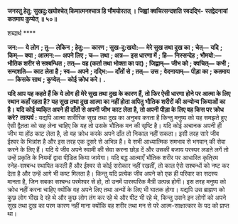 **जनस्तु हेतु: सुखदु:खयोश्चेत्** **किमात्मनश्चात्र हि भौमयोस्तत् ।** **जिह्वां क्वचित्सन्दशति स्वदद्भि-** **स्तद्वेदनायां कतमाय कुप्येत् ॥ ५०॥** 

शब्दार्थ **** 

**जन:—** **ये लोग** **; तु—** **लेकिन** **; हेतु:—** **कारण** **; सुख-दु:खयो:—** **मेरे सुख तथा दुख का** **; चेत्—** **यदि** **; किम्—** **क्या** **; आत्मन:—** **अपने लिए** **; च—** **तथा** **; अत्र—** **इस धारणा में** **; हि—** **निस्सन्देह** **; भौमयो:—** **भौतिक शरीर से सश्बन्धित** **; तत्—** **वह (कर्ता तथा** **भोक्ता का पद)** **; जिह्वाम्—** **जीभ को** **; क्वचित्—** **कभी** **; सन्दशति—** **काट लेता है** **; स्व—** **अपने** **; दद्भि:—** **दाँतों से** **; तत्—** **उस** **;** **वेदनायाम्—** **पीड़ा का** **; कतमाय—** **किसके साथ** **; कुप्येत्—** **कोई क्रोध करे।** **.** 

**यदि आप यह कहते हैं कि ये लोग ही मेरे सुख तथा दुख के कारण हैं, तो फिर ऐसी धारणा** **होने पर आत्मा के लिए स्थान कहाँ रहता है? यह सुख तथा दुख आत्मा का नहीं होता अपितु** **भौतिक शरीरों की अन्योन्य क्रियाओं का है। यदि कोई व्यकि्त अपने ही दाँतों से अपनी जीभ** **काट लेता है, तो अपनी पीड़ा के लिए वह किस पर क्रोध करे?** **तात्पर्य :** यद्यपि आत्मा शारीरिक सुख तथा दुख का अनुभव करता है किन्तु मनुष्य को यह समझते हुए ऐसी द्वैतता को सह लेना चाहिए कि यह तो उसके भौतिक मन की सृष्टि है। यदि कोई अचानक अपनी ही जीभ या होंठ काट लेता है, तो वह क्रोध करके अपने दाँत तो निकाल नहीं सकता। इसी तरह सारे जीव ईश्वर के भिन्नांश है और इस तरह एक दूसरे से अभिन्न हैं। वे सभी आध्यात्मिक समभाव से भगवान् की सेवा करने के लिए हैं। यदि ये जीव अपने स्वामी की सेवा करना छोड़ दें और उसकी बजाय परस्पर लडऩे लगें तो उन्हें प्रकृति के नियमों द्वारा पीडि़त किया जायेगा। यदि बद्ध आत्माएँ भौतिक शरीर पर आधारित कृति्रम स्नेह-सश्बन्ध स्थापित करती हैं और ईश्वर से कोई सरोकार नहीं रखतीं, तो काल ऐसे सश्बन्धों को नष्ट कर देता है और उन्हें आगे भी कष्ट मिलता है। किन्तु यदि प्रत्येक जीव अपने को एक ही परिवार का सदस्य मानता है, जिन सबका सश्बन्ध परमेश्वर से हो, तो उनमें पारस्परिक मैत्री उत्पन्न होगी। इस तरह मनुष्य को क्रोध नहीं करना चाहिए क्योंकि वह अपने लिए तथा अन्यों के लिए भी घातक होगा। यद्यपि उस ब्राह्मण को कुछ लोग भीख दे रहे थे और कुछ लोग तंग कर रहे थे और पीट भी रहे थे, किन्तु उसने इन लोगों को अपने सुख तथा दुख का परम कारण नहीं माना क्योंकि वह शरीर तथा मन से परे आत्म-साक्षात्कार के पद को प्राप्त था।  